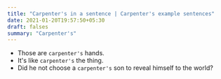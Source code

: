 ```yaml
---
title: "Carpenter's in a sentence | Carpenter's example sentences"
date: 2021-01-20T19:57:50+05:30
draft: falses
summary: "Carpenter's"
---
```

- Those are `carpenter's` hands.
- It's like `carpenter's` the thing.
- Did he not choose a `carpenter's` son to reveal himself to the world?
                 
